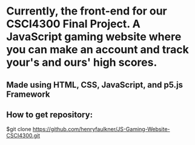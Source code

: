 # Currently, the front-end for our CSCI4300 Final Project. A JavaScript gaming website where you can make an account and track your's and ours' high scores.
## Made using HTML, CSS, JavaScript, and p5.js Framework
## How to get repository:
  $git clone https://github.com/henryfaulkner/JS-Gaming-Website-CSCI4300.git
